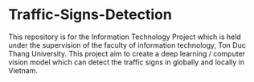# Traffic-Signs-Detection
This repository is for the Information Technology Project which is held under the supervision of the faculty of information technology, Ton Duc Thang University. This project aim to create a deep learning / computer vision model which can detect the traffic signs in globally and locally in Vietnam. 
